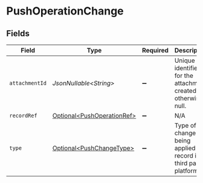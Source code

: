 # PushOperationChange


## Fields

| Field                                                                  | Type                                                                   | Required                                                               | Description                                                            |
| ---------------------------------------------------------------------- | ---------------------------------------------------------------------- | ---------------------------------------------------------------------- | ---------------------------------------------------------------------- |
| `attachmentId`                                                         | *JsonNullable\<String>*                                                | :heavy_minus_sign:                                                     | Unique identifier for the attachment created otherwise null.           |
| `recordRef`                                                            | [Optional\<PushOperationRef>](../../models/shared/PushOperationRef.md) | :heavy_minus_sign:                                                     | N/A                                                                    |
| `type`                                                                 | [Optional\<PushChangeType>](../../models/shared/PushChangeType.md)     | :heavy_minus_sign:                                                     | Type of change being applied to record in third party platform.        |